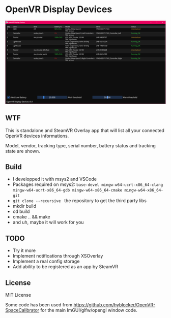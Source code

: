 # OpenVR Display Devices

![Screenshot](./screenshot_standalone.png)

## WTF

This is standalone and SteamVR Overlay app that will list all your connected OpenVR devices informations.

Model, vendor, tracking type, serial number, battery status and tracking state are shown.

## Build

- I developped it with msys2 and VSCode
- Packages required on msys2: `base-devel mingw-w64-ucrt-x86_64-clang mingw-w64-ucrt-x86_64-gdb mingw-w64-x86_64-cmake mingw-w64-x86_64-git`
- `git clone --recursive ` the repository to get the third party libs
- mkdir build
- cd build
- cmake .. && make
- and uh, maybe it will work for you

## TODO

- Try it more
- Implement notifications through XSOverlay
- Implement a real config storage
- Add ability to be registered as an app by SteamVR

## License

MIT License

Some code has been used from https://github.com/hyblocker/OpenVR-SpaceCalibrator for the main ImGUI/glfw/opengl window code.
